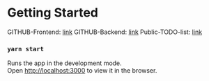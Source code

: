 # Getting Started 

GITHUB-Frontend: [link](https://github.com/xxrom/crypto-test/)
GITHUB-Backend: [link](https://github.com/xxrom/crypto-test-back/)
Public-TODO-list: [link](https://waiting-columnist-390.notion.site/CoinMena-todo-203a6a1c06bc4813a0f1426b578d3baf)

### `yarn start`

Runs the app in the development mode.\
Open [http://localhost:3000](http://localhost:3000) to view it in the browser.
